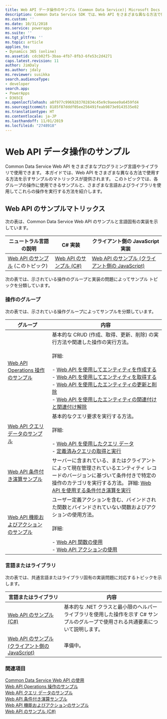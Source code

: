```yaml
---
title: Web API データ操作のサンプル (Common Data Service)| Microsoft Docs
description: Common Data Service SDK では、Web API をさまざまな異なる方法で使用する方法を示すサンプルのマトリックスが提供されます。 ここから C# および JavaScript の基本操作、クエリ データ、条件付き演算および機能およびアクションのサンプルの実装を表示します。
ms.custom: ''
ms.date: 10/31/2018
ms.service: powerapps
ms.suite: ''
ms.tgt_pltfrm: ''
ms.topic: article
applies_to:
- Dynamics 365 (online)
ms.assetid: cdcb02f5-3baa-4fb7-8fb3-6fe53c2d4271
caps.latest.revision: 11
author: JimDaly
ms.author: jdaly
ms.reviewer: susikka
search.audienceType:
- developer
search.app:
- PowerApps
- D365CE
ms.openlocfilehash: a8f977c9969283702834c45e9c9aeee9a6459fd4
ms.sourcegitcommit: 8185f87dddf05ee256491feab9873e9143535e02
ms.translationtype: HT
ms.contentlocale: ja-JP
ms.lasthandoff: 11/01/2019
ms.locfileid: "2748918"
---
```

# <a name="web-api-data-operations-samples"></a>Web API データ操作のサンプル

Common Data Service Web API をさまざまなプログラミング言語やライブラリで使用できます。 本ガイドでは、Web API をさまざまな異なる方法で使用する方法を示すサンプルのマトリックスが提供されます。 このトピックでは、各グループの操作に使用できるサンプルと、さまざまな言語およびライブラリを使用してこれらの操作を実行する方法を紹介します。

<!-- TODO:
> [!NOTE]
> With the availability of the new [Xrm.WebApi](../clientapi/reference/xrm-webapi.md) client API methods, we are working on updating the client-side JavaScript samples to use the new client API methods. Check back soon.   -->
  
## <a name="web-api-sample-matrix"></a>Web API のサンプルマトリックス

次の表は、Common Data Service Web API のサンプルと言語固有の実装を示しています。  
  
|ニュートラル言語の説明|C# 実装|クライアント側の JavaScript 実装|  
|-----------------------------------|------------------------|--------------------------------------------|  
|[Web API のサンプル](web-api-samples.md) (このトピック)|[Web API のサンプル (C#)](web-api-samples-csharp.md)|[Web API のサンプル (クライアント側の JavaScript)](web-api-samples-client-side-javascript.md)|  
<!-- TODO:
|[Web API Basic Operations Sample](web-api-basic-operations-sample.md)|[Web API Basic Operations Sample (C#)](samples/basic-operations-csharp.md)|Under construction. See [Xrm.WebApi](../clientapi/reference/xrm-webapi.md)|  
|[Web API Query Data Sample](web-api-query-data-sample.md)|[Web API Query Data Sample (C#)](samples/query-data-csharp.md)|Under construction. See [Xrm.WebApi](../clientapi/reference/xrm-webapi.md)|   
|[Web API Conditional Operations Sample](web-api-conditional-operations-sample.md)|[Web API Conditional Operations Sample (C#)](samples/conditional-operations-csharp.md)|Under construction. See [Xrm.WebApi](../clientapi/reference/xrm-webapi.md)|  
|[Web API Functions and Actions Sample](web-api-functions-actions-sample.md)|[Web API Functions and Actions Sample (C#)](samples/functions-actions-csharp.md)|Under construction. See [Xrm.WebApi](../clientapi/reference/xrm-webapi.md)|  -->
  
 次の表では、示されている操作のグループと実装の問題によってサンプル トピックを分類しています。  
  
### <a name="groups-of-operations"></a>操作のグループ
 
次の表では、示されている操作グループによってサンプルを分類しています。  
  
|グループ|内容|  
|-----------|-----------------|  
|[Web API Operations 操作のサンプル](web-api-basic-operations-sample.md)|基本的な CRUD (作成、取得、更新、削除) の実行方法や関連した操作の実行方法。<br /><br /> 詳細: <br /><br /> -   [Web API を使用してエンティティを作成する](create-entity-web-api.md)<br />-   [Web API を使用してエンティティを取得する](retrieve-entity-using-web-api.md)<br />-   [Web API を使用したエンティティの更新と削除](update-delete-entities-using-web-api.md)<br />-   [Web API を使用したエンティティの関連付けと関連付け解除](associate-disassociate-entities-using-web-api.md)|  
|[Web API クエリ データのサンプル](web-api-query-data-sample.md)|基本的なクエリ要求を実行する方法。<br /><br /> 詳細: <br /><br /> -   [Web API を使用したクエリ データ](query-data-web-api.md)<br />-   [定義済みクエリの取得と実行](retrieve-and-execute-predefined-queries.md)|  
|[Web API 条件付き演算サンプル](web-api-conditional-operations-sample.md)|サーバーに含まれている、またはクライアントによって現在管理されているエンティティ レコードのバージョンに基づいて条件付きで特定の操作のカテゴリを実行する方法。 詳細: [Web API を使用する条件付き演算を実行](perform-conditional-operations-using-web-api.md)|  
|[Web API 機能およびアクションのサンプル](web-api-functions-actions-sample.md)|ユーザー定義アクションを含む、バインドされた関数とバインドされていない関数およびアクションの使用方法。<br /><br /> 詳細: <br /><br /> -   [Web API 関数の使用](use-web-api-functions.md)<br />-   [Web API アクションの使用](use-web-api-actions.md)|  
  
### <a name="language-or-library"></a>言語またはライブラリ
 
次の表では、共通言語またはライブラリ固有の実装問題に対応するトピックを示します。  
  
|言語またはライブラリ|内容|  
|-------------------------|-----------------|  
|[Web API のサンプル (C#)](web-api-samples-csharp.md)|基本的な .NET クラスと最小限のヘルパー ライブラリを使用した操作を示す C# サンプルのグループで使用される共通要素について説明します。|  
|[Web API のサンプル (クライアント側の JavaScript)](web-api-samples-client-side-javascript.md)|準備中。|  
  
### <a name="see-also"></a>関連項目

[Common Data Service Web API の使用](overview.md)<br />
[Web API Operations 操作のサンプル](web-api-basic-operations-sample.md)<br />
[Web API クエリ データのサンプル](web-api-query-data-sample.md)<br />
[Web API 条件付き演算サンプル](web-api-conditional-operations-sample.md)<br />
[Web API 機能およびアクションのサンプル](web-api-functions-actions-sample.md)<br />
[Web API のサンプル (C#)](web-api-samples-csharp.md)<br />
